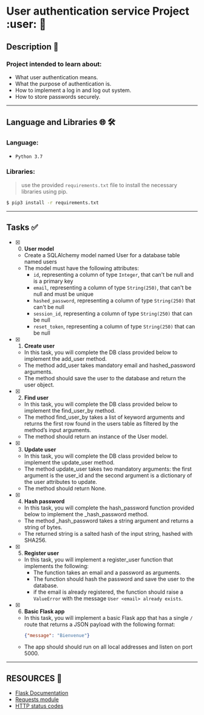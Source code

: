 # User authentication service Project :user: :closed_lock_with_key:

## Description :page_facing_up:

### Project intended to learn about:
+ What user authentication means.
+ What the purpose of authentication is.
+ How to implement a log in and log out system.
+ How to store passwords securely.
---

## Language and Libraries :globe_with_meridians: :hammer_and_wrench:
### Language:
- `Python 3.7`

### Libraries:
> use the provided `requirements.txt` file to install the necessary libraries using pip.
```bash
$ pip3 install -r requirements.txt
```
---

## Tasks :white_check_mark:

+ [x] 0. **User model**
    + Create a SQLAlchemy model named User for a database table named users
    + The model must have the following attributes:
        + `id`, representing a column of type `Integer`, that can't be null and is a primary key
        + `email`, representing a column of type `String(250)`, that can't be null and must be unique
        + `hashed_password`, representing a column of type `String(250)` that can't be null
        + `session_id`, representing a column of type `String(250)` that can be null
        + `reset_token`, representing a column of type `String(250)` that can be null

+ [x] 1. **Create user**
    + In this task, you will complete the DB class provided below to implement the add_user method.
    + The method add_user takes mandatory email and hashed_password arguments.
    + The method should save the user to the database and return the user object.

+ [x] 2. **Find user**
    + In this task, you will complete the DB class provided below to implement the find_user_by method.
    + The method find_user_by takes a list of keyword arguments and returns the first row found in the users table as filtered by the method’s input arguments.
    + The method should return an instance of the User model.

+ [x] 3. **Update user**
    + In this task, you will complete the DB class provided below to implement the update_user method.
    + The method update_user takes two mandatory arguments: the first argument is the user_id and the second argument is a dictionary of the user attributes to update.
    + The method should return None.

+ [x] 4. **Hash password**
    + In this task, you will complete the hash_password function provided below to implement the _hash_password method.
    + The method _hash_password takes a string argument and returns a string of bytes.
    + The returned string is a salted hash of the input string, hashed with SHA256.

+ [x] 5. **Register user**
    + In this task, you will implement a register_user function that implements the following:
        + The function takes an email and a password as arguments.
        + The function should hash the password and save the user to the database.
        + if the email is already registered, the function should raise a `ValueError` with the message `User <email> already exists`.

+ [x] 6. **Basic Flask app**
    + In this task, you will implement a basic Flask app that has a single `/` route that returns a JSON payload with the following format:
        ```json
        {"message": "Bienvenue"}
        ```
    + The app should should run on all local addresses and listen on port 5000.

---

## RESOURCES :bookmark_tabs:
- [Flask Documentation](https://intranet.alxswe.com/rltoken/lKExyvivrrW4eh0eI8UV6A)
- [Requests module](https://intranet.alxswe.com/rltoken/py7LuuD1u2MUwcaf8wnDzQ)
- [HTTP status codes](https://intranet.alxswe.com/rltoken/cj-mc5ZHp_KyXn1yikHC0A)
